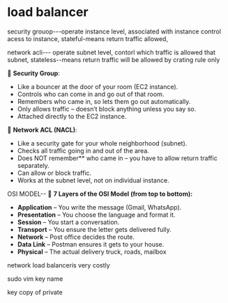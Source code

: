# load balancer

security grouop---operate instance level, associated with instance control acess to instance, stateful-means return traffic allowed,

network acli--- operate subnet level, contorl which traffic is allowed that subnet, stateless--means return traffic will be allowed by crating rule only





 🔐 **Security Group**:
- Like a bouncer at the door of your room (EC2 instance).
- Controls who can come in and go out of that room.
- Remembers who came in, so lets them go out automatically.
- Only allows traffic – doesn’t block anything unless you say so.
- Attached directly to the EC2 instance.



 🚧 **Network ACL (NACL)**:
- Like a security gate for your whole neighborhood (subnet).
- Checks all traffic going in and out of the area.
- Does NOT remember** who came in – you have to allow return traffic separately.
- Can allow or block traffic.
- Works at the subnet level, not on individual instance.

OSI MODEL--
🔹 **7 Layers of the OSI Model (from top to bottom):**


- **Application** – You write the message (Gmail, WhatsApp).
- **Presentation** – You choose the language and format it.
- **Session** – You start a conversation.
- **Transport** – You ensure the letter gets delivered fully.
- **Network** – Post office decides the route.
- **Data Link** – Postman ensures it gets to your house.
- **Physical** – The actual delivery truck, roads, mailbox

 network load balanceris very costly 



 sudo  vim key name 

 key copy of private

 






